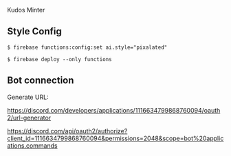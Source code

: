 Kudos Minter


## Style Config

```
$ firebase functions:config:set ai.style="pixalated"

$ firebase deploy --only functions

```

## Bot connection

Generate URL:

https://discord.com/developers/applications/1116634799868760094/oauth2/url-generator

https://discord.com/api/oauth2/authorize?client_id=1116634799868760094&permissions=2048&scope=bot%20applications.commands
